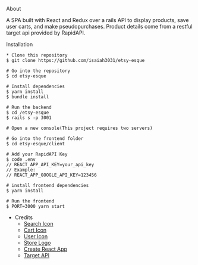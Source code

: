 About

A SPA built with React and Redux over a rails API to display products, save user carts, and make pseudopurchases. Product details come from a restful target api provided by RapidAPI.

Installation
```
* Clone this repository
$ git clone https://github.com/isaiah3031/etsy-esque

# Go into the repository
$ cd etsy-esque

# Install dependencies
$ yarn install
$ bundle install

# Run the backend 
$ cd /etsy-esque
$ rails s -p 3001

# Open a new console(This project requires two servers)

# Go into the frontend folder
$ cd etsy-esque/client

# Add your RapidAPI Key
$ code .env
// REACT_APP_API_KEY=your_api_key 
// Example:
// REACT_APP_GOOGLE_API_KEY=123456

# install frontend dependencies 
$ yarn install

# Run the frontend 
$ PORT=3000 yarn start
```

* Credits
    - [Search Icon](iconfinder.com)
    - [Cart Icon](https://www.iconfinder.com/icons/3338944/business_tools_cart_basket_shopping_cart_trolley_icon)
    - [User Icon](iconfinder.com)
    - [Store Logo](https://www.iconfinder.com/icons/3669215/ic_store_icon)
    - [Create React App](https://create-react-app.dev/)
    - [Target API](https://rapidapi.com/apidojo/api/target1)
